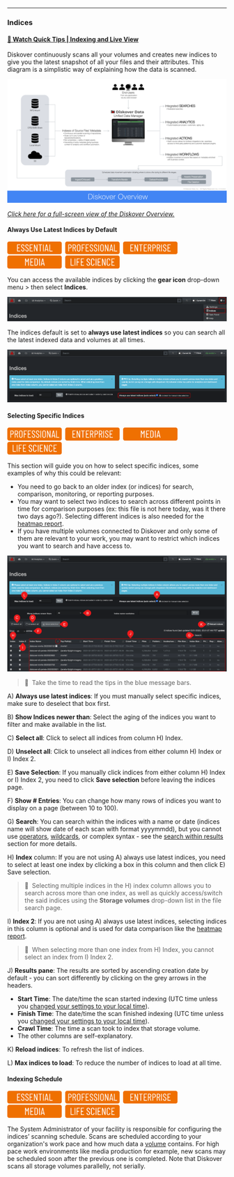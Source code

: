 <p id="indices"></p>

___
### Indices

#### [🍿 Watch Quick Tips | Indexing and Live View](https://vimeo.com/767272643)

Diskover continuously scans all your volumes and creates new indices to give you the latest snapshot of all your files and their attributes. This diagram is a simplistic way of explaining how the data is scanned.

![Image: Architecture Overview](images/diagram_diskover_architecture_overview_for_endusers.png)

_[Click here for a full-screen view of the Diskover Overview.](images/diagram_diskover_architecture_overview_for_endusers.png)_

#### Always Use Latest Indices by Default

<img src="images/button_edition_essential.png" width="125">&nbsp;&nbsp;<img src="images/button_edition_professional.png" width="125">&nbsp;&nbsp;<img src="images/button_edition_enterprise.png" width="125">&nbsp;&nbsp;<img src="images/button_edition_media.png" width="125">&nbsp;&nbsp;<img src="images/button_edition_life_science.png" width="125">

You can access the available indices by clicking the  **gear icon** drop-down menu > then select **Indices**.

![Image: Accessing the Indices Page](images/image_menu_gear_icon_selection_indices.png)

The indices default is set to **always use latest indices** so you can search all the latest indexed data and volumes at all times. 

![Image: Always Use Latest Indices](images/image_indices_always_use_latest_indices.png)

<p id="index_selection"></p>

#### Selecting Specific Indices

<img src="images/button_edition_professional.png" width="125">&nbsp;&nbsp;<img src="images/button_edition_enterprise.png" width="125">&nbsp;&nbsp;<img src="images/button_edition_media.png" width="125">&nbsp;&nbsp;<img src="images/button_edition_life_science.png" width="125">

This section will guide you on how to select specific indices, some examples of why this could be relevant:

- You need to go back to an older index (or indices) for search, comparison, monitoring, or reporting purposes.
- You may want to select two indices to search across different points in time for comparison purposes (ex: this file is not here today, was it there two days ago?). Selecting different indices is also needed for the [heatmap report](#heatmap).
- If you have multiple volumes connected to Diskover and only some of them are relevant to your work, you may want to restrict which indices you want to search and have access to.

![Image: Indices Overview](images/image_indices_overview.png)

>🔆 &nbsp;Take the time to read the tips in the blue message bars.

A) **Always use latest indices**: If you must manually select specific indices, make sure to deselect that box first.

B) **Show Indices newer than**: Select the aging of the indices you want to filter and make available in the list.

C) **Select all**: Click to select all indices from column H) Index.

D) **Unselect all**: Click to unselect all indices from either column H) Index or I) Index 2.

E) **Save Selection**: If you manually click indices from either column H) Index or I) Index 2, you need to click  **Save selection**  before leaving the indices page.

F) **Show # Entries**: You can change how many rows of indices you want to display on a page (between 10 to 100).

G) **Search**: You can search within the indices with a name or date (indices name will show date of each scan with format yyyymmdd), but you cannot use [operators](#operators), [wildcards](#wildcards), or complex syntax - see the [search within results](#search_within_results) section for more details.

H) **Index** column: If you are not using A) always use latest indices, you need to select at least one index by clicking a box in this column and then click E) Save selection.

>🔆 &nbsp;Selecting multiple indices in the H) index column allows you to search across more than one index, as well as quickly access/switch the said indices using the  **Storage volumes**  drop-down list in the file search page.

I) **Index 2**: If you are not using A) always use latest indices, selecting indices in this column is optional and is used for data comparison like the [heatmap report](#heatmap).

>🔆 &nbsp;When selecting more than one index from H) Index, you cannot select an index from I) Index 2.

J) **Results pane**: The results are sorted by ascending creation date by default - you can sort differently by clicking on the grey arrows in the headers.
  - **Start Time**: The date/time the scan started indexing (UTC time unless you [changed your settings to your local time](#time)).
  - **Finish Time**: The date/time the scan finished indexing (UTC time unless you [changed your settings to your local time](#time)).
  - **Crawl Time**: The time a scan took to index that storage volume.
  - The other columns are self-explanatory.

K) **Reload indices**: To refresh the list of indices.

L) **Max indices to load**: To reduce the number of indices to load at all time.

#### Indexing Schedule

<img src="images/button_edition_essential.png" width="125">&nbsp;&nbsp;<img src="images/button_edition_professional.png" width="125">&nbsp;&nbsp;<img src="images/button_edition_enterprise.png" width="125">&nbsp;&nbsp;<img src="images/button_edition_media.png" width="125">&nbsp;&nbsp;<img src="images/button_edition_life_science.png" width="125">

The System Administrator of your facility is responsible for configuring the indices’ scanning schedule. Scans are scheduled according to your organization's work pace and how much data a [volume](#storage_volume) contains. For high pace work environments like media production for example, new scans may be scheduled soon after the previous one is completed. Note that Diskover scans all storage volumes parallelly, not serially.
